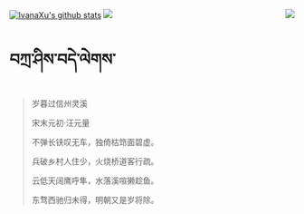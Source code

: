[![IvanaXu's github stats](https://github-readme-stats.vercel.app/api?username=IvanaXu&show_icons=true&theme=vue-dark)](https://github.com/anuraghazra/github-readme-stats)
<img align="right" src="https://github-readme-stats.vercel.app/api/top-langs/?username=IvanaXu&langs_count=7&theme=graywhite" />
<img src="https://github-readme-stats.vercel.app/api/wakatime?username=IvanaXu&layout=compact&langs_count=6&theme=vue-dark&&custom_title=Programming Times(Jul 29 2021-)" />
# བཀྲ་ཤིས་བདེ་ལེགས་
> 岁暮过信州灵溪
>
> 宋末元初·汪元量
>
> 不弹长铗叹无车，独倚枯筇面碧虚。
> 
> 兵破乡村人住少，火烧桥道客行疏。
> 
> 云低天阔鹰呼隼，水落溪喧獭趁鱼。
> 
> 东骛西驰归未得，明朝又是岁将除。